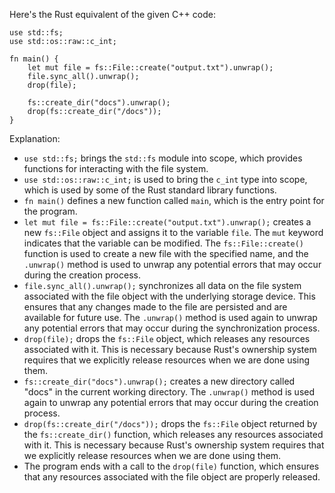 
Here's the Rust equivalent of the given C++ code:
```
use std::fs;
use std::os::raw::c_int;

fn main() {
    let mut file = fs::File::create("output.txt").unwrap();
    file.sync_all().unwrap();
    drop(file);

    fs::create_dir("docs").unwrap();
    drop(fs::create_dir("/docs"));
}
```
Explanation:

* `use std::fs;` brings the `std::fs` module into scope, which provides functions for interacting with the file system.
* `use std::os::raw::c_int;` is used to bring the `c_int` type into scope, which is used by some of the Rust standard library functions.
* `fn main()` defines a new function called `main`, which is the entry point for the program.
* `let mut file = fs::File::create("output.txt").unwrap();` creates a new `fs::File` object and assigns it to the variable `file`. The `mut` keyword indicates that the variable can be modified. The `fs::File::create()` function is used to create a new file with the specified name, and the `.unwrap()` method is used to unwrap any potential errors that may occur during the creation process.
* `file.sync_all().unwrap();` synchronizes all data on the file system associated with the file object with the underlying storage device. This ensures that any changes made to the file are persisted and are available for future use. The `.unwrap()` method is used again to unwrap any potential errors that may occur during the synchronization process.
* `drop(file);` drops the `fs::File` object, which releases any resources associated with it. This is necessary because Rust's ownership system requires that we explicitly release resources when we are done using them.
* `fs::create_dir("docs").unwrap();` creates a new directory called "docs" in the current working directory. The `.unwrap()` method is used again to unwrap any potential errors that may occur during the creation process.
* `drop(fs::create_dir("/docs"));` drops the `fs::File` object returned by the `fs::create_dir()` function, which releases any resources associated with it. This is necessary because Rust's ownership system requires that we explicitly release resources when we are done using them.
* The program ends with a call to the `drop(file)` function, which ensures that any resources associated with the file object are properly released.
